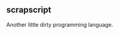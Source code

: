 
## scrapscript

Another little dirty programming language.

<!--

- the os/editor should be made for multiple inputs/outputs

- https://news.ycombinator.com/item?id=21936509

- BSON
  - https://www.google.com/search?q=jsonb&hl=en&ei=l2MnXvapO9X5tAaBk7ygDw&start=10&sa=N&ved=2ahUKEwi20ba7yJXnAhXVPM0KHYEJD_QQ8NMDegQIDBBA&biw=4740&bih=1903
  - https://www.postgresql.org/docs/12/hstore.html
  - https://www.google.com/search?hl=en&q=jsonb%20internal%20represantation
  - https://pgeoghegan.blogspot.com/2014/03/what-i-think-of-jsonb.html
  - https://github.com/prestodb/presto/issues/8167
  - https://www.google.com/search?hl=en&q=bson%20format
  - https://en.wikipedia.org/wiki/BSON
  - https://en.wikipedia.org/wiki/MessagePack
  - https://www.google.com/search?hl=en&q=smile%20encoder%20decoder
  - http://bsonspec.org/

-->

<!--

A single Scrapscript graph DB can implement every social network, FS, tagging system, etc

Scrapbook stores names. Scrapyard stores scraps (slivers). Scrapgraph stores graph edges between hashes. Junkyard can be a simple kv store for storing anything else that needs to be updated more frequently.

All of these can be implemented in the same underlying junkyard kv store.

Wanna add a tag? Add it via scrapgraph. Wanna add a comment? Add it via scrapgraph. Wanna edit that comment? Append the edit via scrapgraph. Add tests? Append via scrapgraph.

Scrapgraph should allow you to see EVERYTHING associated with a particular scrap (videos, images, text, code, whatever). To link to “surprisetalk/foo” rather than the underlying hash, you can hash a type of the variable name as a string.


-->

<!--

“Scrapscript: Sharing is daring”
Most software bugs are human problems, not computer problems. Cosmic waves aren’t common.
The biggest human problem is sharing.
Scrapscript solves during memory with slivers.
Scrapscript solves sharing messages with slivers.
Scrapscript solves sharing names with scrapbooks.
Etc

-->

<!--

domains for joint projects:
- scrap.chat
- scrap.camp : tutorials
- scrap.academy
- scrap.help
- scrap.how
- scrap.info
- scrap.school
- scrap.tips
- scrap.space
- scrap.cash
- scrap.blog
- scrap.cloud
- scrap.domains
- scrap.io
- scrap.site
- scrap.stream
- scrap.news
- scrap.garden
- scrap.city : annual scrapscript conference
- scrap.town : 
- scrap.country
- scrap.world

build your own text editor:
https://news.ycombinator.com/item?id=25712949

nonbacktracking regex:
https://v8.dev/blog/non-backtracking-regexp

A Complete Guide to LLVM for Programming Language Creators
https://mukulrathi.co.uk/create-your-own-programming-language/llvm-ir-cpp-api-tutorial/

json serialization sucks:
https://news.ycombinator.com/item?id=25870793

A Taste of GPU Compute (how functional programming with GPUs works):
https://www.youtube.com/watch?v=eqkAaplKBc4
GLSL/WGSL/SPIR-V works like LLVM-IR for GPUs

-->

<!--

ORC reference counting memory management

https://news.ycombinator.com/item?id=25345770

Perceus reference counting:

https://www.microsoft.com/en-us/research/uploads/prod/2020/11/perceus-tr-v1.pdf

neut:

https://news.ycombinator.com/item?id=23283880

spiral language:

https://news.ycombinator.com/item?id=17519886
https://news.ycombinator.com/item?id=17519138

-->

<!--

Great talk on turning recursive funtions into iterative ones:
https://www.youtube.com/watch?v=vNwukfhsOME

https://www.joachim-breitner.de/blog/778-Don’t_think,_just_defunctionalize
https://youtu.be/xcm_H36v_18
https://www.youtube.com/watch?v=5-P0Jjku3cY&list=PLBqWQH1MiwBSK9wuaATNS701c43VYVTuc&index=9

-->

<!--

Useful WAT/WASM stuff.

https://blog.scottlogic.com/2018/04/26/webassembly-by-hand.html

-->

<!--

LLVM Toy Language

http://llvm.org/docs/tutorial/index.html

"A Complete Guide to LLVM for Programming Language Creators":
https://news.ycombinator.com/item?id=25539797

-->

<!--

https://github.com/Geal/nom
https://github.com/pest-parser/pest
https://github.com/pest-parser/pest/blob/a0264c0633226708a086d298b50e59f9cbf8efef/pest/src/macros.rs
https://github.com/pest-parser/pest/blob/35a5b8892c6869e0ed86ca7b67e666e0fce7a797/meta/src/optimizer/mod.rs
https://github.com/pest-parser/pest/blob/0f72cb032c018bed34369f3ff5f589587edb3b96/bootstrap/src/main.rs
https://pest.rs/book/examples/json.html
https://pest.rs/book/examples/csv.html
https://pest.rs/book/examples/awk.html
https://pest.rs/book/grammars/built-ins.html
https://docs.rs/pest/2.1.2/src/pest/span.rs.html#21
https://docs.rs/pest/2.1.2/pest/iterators/struct.Pair.html
https://doc.rust-lang.org/nightly/core/iter/trait.Iterator.html#method.by_ref
https://doc.rust-lang.org/nightly/core/iter/trait.Iterator.html#method.size_hint
https://docs.rs/pest/2.1.2/pest/error/enum.LineColLocation.html
https://docs.rs/pest/2.1.2/pest/error/enum.InputLocation.html
https://github.com/pest-parser/pest/blob/e6e54d60b0bac702a4759ca1d1d36a26c6d682be/pest/src/error.rs
https://github.com/pest-parser/pest/search?p=2&q=rule&type=&utf8=%E2%9C%93
https://github.com/pest-parser/pest/blob/e6e54d60b0bac702a4759ca1d1d36a26c6d682be/pest/src/span.rs
https://github.com/pest-parser/pest/search?q=mod&unscoped_q=mod
https://doc.rust-lang.org/stable/book/second-edition/
https://www.google.com/search?hl=en&q=rust%20command%20line%20arguments
https://doc.rust-lang.org/book/ch12-01-accepting-command-line-arguments.html
https://doc.rust-lang.org/rust-by-example/std/vec.html
https://doc.rust-lang.org/std/boxed/struct.Box.html
https://www.google.com/search?safe=off&hl=en&sxsrf=ACYBGNTbpd2UZjzwu5cAax3hc_tRCIaIfA%3A1568320723913&ei=06x6XYKsN5KWsQXI4peYDQ&q=rust+cstring&oq=rust+cstring&gs_l=psy-ab.3..0j0i22i30j0i22i10i30j0i22i30l5j0i22i10i30j0i22i30.1921.2080..2283...0.1..0.137.365.0j3......0....1..gws-wiz.......0i71.7HnTUPqOS3g&ved=0ahUKEwjC4ZH9kczkAhUSS6wKHUjxBdMQ4dUDCAs&uact=5
https://doc.rust-lang.org/std/ffi/struct.CString.html
https://doc.rust-lang.org/std/vec/struct.Vec.html#method.iter
https://doc.rust-lang.org/rust-by-example/primitives/array.html
https://www.google.com/search?hl=en&q=rust%20tuple
https://doc.rust-lang.org/rust-by-example/primitives/tuples.html
https://learnxinyminutes.com/docs/rust/
https://www.google.com/search?hl=en&q=rust%20question%20mark
https://m4rw3r.github.io/rust-questionmark-operator
https://doc.rust-lang.org/book/ch04-03-slices.html
https://users.rust-lang.org/t/how-to-get-a-substring-of-a-string/1351
https://www.google.com/search?hl=en&q=rust%20type%20must%20be%20known%20at%20this%20point
https://stackoverflow.com/questions/48653052/type-must-be-known-in-this-context-when-using-iteratorsum
https://users.rust-lang.org/t/why-is-the-type-not-inferred/21786
https://users.rust-lang.org/t/the-ambiguity-of-the-type-of-this-value-must-be-known-in-this-context-error/7912
https://www.google.com/search?hl=en&q=env%20args
https://doc.rust-lang.org/rust-by-example/hello/print/print_debug.html
https://www.google.com/search?hl=en&q=rust%20map
https://hermanradtke.com/2016/09/12/rust-using-and_then-and-map-combinators-on-result-type.html
https://www.reddit.com/r/rust/comments/8gw3b9/how_could_we_combine_a_vector_of_results/
https://play.rust-lang.org/?gist=e82361d8b34dccd20bf6179d3b509f0d&version=stable&mode=debug
https://play.rust-lang.org/?gist=376f01b1cdf2d62bd10d9beb076fd2b2&version=stable&mode=debug
http://xion.io/post/code/rust-iter-patterns.html
https://doc.rust-lang.org/std/primitive.slice.html#method.chunks
https://doc.rust-lang.org/book/ch13-02-iterators.html
https://stackoverflow.com/questions/26757355/how-do-i-collect-into-an-array
https://danielkeep.github.io/itercheat_baked.html
https://doc.rust-lang.org/std/result/enum.Result.html#method.and
https://doc.rust-lang.org/std/primitive.char.html
https://www.reddit.com/r/rust/comments/30c6yb/why_is_accessing_a_char_from_a_str_so_annoying/
https://doc.rust-lang.org/rust-by-example/error/option_unwrap.html
https://doc.rust-lang.org/std/ffi/struct.CString.html
about:blank
https://hermanradtke.com/2015/05/03/string-vs-str-in-rust-functions.html
https://stackoverflow.com/questions/36380094/mismatched-types-expected-str-found-string-when-assigning-string
https://docs.rs/either/1.5.3/either/enum.Either.html
https://internals.rust-lang.org/t/lib-can-we-add-an-enum-either-in-std/4969/6
https://github.com/bluss/either
https://docs.rs/byte_string/1.0.0/byte_string/
https://docs.rs/byte_string/1.0.0/i686-pc-windows-msvc/byte_string/struct.ByteString.html
https://internals.rust-lang.org/t/byte-string-formatting/1148
https://doc.rust-lang.org/book/ch03-02-data-types.html
https://www.cs.brandeis.edu/~cs146a/rust/doc-02-21-2015/book/arrays-vectors-and-slices.html
https://stackoverflow.com/questions/52379284/can-i-get-a-rust-arrays-length-with-only-a-type-not-a-concrete-variable
https://www.google.com/search?hl=en&q=rust%20hex%20string
https://docs.rs/hex-string/0.1.0/hex_string/
https://docs.rs/crate/hex/0.3.2/source/src/lib.rs
https://docs.rs/hex/0.3.1/hex/fn.encode.html
https://www.google.com/search?safe=off&hl=en&sxsrf=ACYBGNTCz21KC8oXfZAzaNNpYpa7W-AwfQ%3A1568480440544&ei=uBx9XbbTIISd-gTUo6HQBw&q=rust+binary+decode+package+101001&oq=rust+binary+decode+package+101001&gs_l=psy-ab.3..0i71l7.31822325.31823095..31823425...0.1..0.0.0.......1....1..gws-wiz.dAD2qS6OrFM&ved=0ahUKEwi2j_v75NDkAhWEjp4KHdRRCHoQ4dUDCAo&uact=5
https://docs.rs/rspirv/0.5.4/rspirv/binary/struct.Decoder.html
https://stackoverflow.com/questions/27606616/is-there-anything-in-rust-to-convert-a-binary-string-to-an-integer
https://codereview.stackexchange.com/questions/210967/decimal-to-binary-in-rust
https://www.reddit.com/r/rust/comments/36ixl0/converting_a_vector_of_bits_to_an_integer/
https://docs.rs/fixed/0.4.5/fixed/
https://www.leonrische.me/blog/2017/09/06/lisp-parsing-2/
https://www.google.com/search?hl=en&q=rust%20boolean
https://www.google.com/search?hl=en&q=rust%20date
https://rust-lang-nursery.github.io/rust-cookbook/datetime.html
https://rust-lang-nursery.github.io/rust-cookbook/datetime/duration.html#convert-a-local-time-to-another-timezone
https://rust-lang-nursery.github.io/rust-cookbook/datetime/parse.html#examine-the-date-and-time
https://rust-lang-nursery.github.io/rust-cookbook/datetime/parse.html#convert-date-to-unix-timestamp-and-vice-versa
https://rust-lang-nursery.github.io/rust-cookbook/datetime/parse.html#display-formatted-date-and-time
https://rust-lang-nursery.github.io/rust-cookbook/datetime/parse.html#parse-string-into-datetime-struct
https://doc.rust-lang.org/std/fmt/trait.Debug.html
https://stackoverflow.com/questions/22243527/how-to-implement-a-custom-fmtdebug-trait
https://www.google.com/search?hl=en&q=rust%20infinity
https://doc.rust-lang.org/rust-by-example/custom_types/enum.html
https://docs.rs/num-rational/0.2.2/src/num_rational/lib.rs.html#1081-1083
https://pzol.github.io/getting_rusty/posts/20140417_destructuring_in_rust/
https://www.reddit.com/r/rust/comments/2a6omz/question_about_string_splitting/
https://pzol.github.io/getting_rusty/posts/20140417_destructuring_in_rust/
https://www.google.com/search?safe=off&hl=en&sxsrf=ACYBGNTJu7J9DuYqaYs_BdDxjPHO9B7ERA%3A1568594639260&ei=z9p-XaiuD7T09AOczqrYBw&q=rust+sha&oq=rust+sha&gs_l=psy-ab.3..0i20i263j0i67j0i20i263j0l7.4406.5705..5858...0.3..0.96.688.8....2..0....1..gws-wiz.......0i71j35i39.0PLRgeGxLCc&ved=0ahUKEwjo0ZOyjtTkAhU0On0KHRynCnsQ4dUDCAo&uact=5
https://abunchofutils.com/u/computing/sha512-hash-calculator/
https://stackoverflow.com/questions/26836488/how-to-sort-a-vector-in-rust
https://medium.com/@marcinbaraniecki/on-integer-types-in-rust-b3dc1b0a23d3
http://huonw.github.io/blog/2016/04/myths-and-legends-about-integer-overflow-in-rust/
https://github.com/rust-lang/rust/issues/47739
https://stackoverflow.com/questions/52646755/checking-for-integer-overflow-in-rust
https://doc.rust-lang.org/std/primitive.u32.html
https://doc.rust-lang.org/stable/rust-by-example/mod/split.html
https://www.google.com/search?hl=en&q=print%20and%20return%20rust
https://stackoverflow.com/questions/33485203/what-does-missing-lifetime-specifier-mean-when-storing-a-str-in-a-structure
https://www.google.com/search?hl=en&q=rust%20testing
https://doc.rust-lang.org/rust-by-example/testing/unit_testing.html
https://doc.rust-lang.org/book/ch11-01-writing-tests.html
https://en.wikipedia.org/wiki/9,223,372,036,854,775,807
https://medium.com/@jreem/advanced-rust-using-traits-for-argument-overloading-c6a6c8ba2e17
https://www.google.com/search?hl=en&q=rust%20cannot%20return%20value%20referencing%20temporary%20value%20(
https://users.rust-lang.org/t/cannot-return-value-referencing-temporary-value/29009/5
https://doc.rust-lang.org/std/clone/index.html
https://www.google.com/search?hl=en&q=rust%20lambda%20argument
https://doc.rust-lang.org/rust-by-example/fn/closures/input_parameters.html
https://doc.rust-lang.org/1.1.0/book/closures.html
https://stackoverflow.com/questions/36390665/in-rust-how-do-you-pass-a-function-as-a-parameter
https://stevedonovan.github.io/rustifications/2018/08/18/rust-closures-are-hard.html
https://www.reddit.com/r/rust/comments/46w4g4/what_is_rusts_lambda_syntax_and_design_rationale/
https://www.google.com/search?hl=en&q=rust%20impl
https://doc.rust-lang.org/1.8.0/book/traits.html
https://users.rust-lang.org/t/confusion-struct-impl-self-trait/3941/5
https://doc.rust-lang.org/std/boxed/struct.Box.html
https://doc.rust-lang.org/1.20.0/book/first-edition/type-aliases.html
https://doc.rust-lang.org/std/vec/struct.Vec.html#method.chunks
https://stackoverflow.com/questions/42264041/how-do-i-get-an-owned-value-out-of-a-box
https://www.google.com/search?hl=en&q=rust%20collect%20references
https://doc.rust-lang.org/std/slice/struct.Windows.html
https://stackoverflow.com/questions/40613725/iterating-over-a-slices-values-instead-of-references-in-rust/40613870
https://medium.com/@jordan_98525/reference-iterators-in-rust-5603a51b5192
https://docs.rs/itertools/0.7.6/itertools/trait.Itertools.html#method.tuples
https://docs.rs/itertools/0.8.0/itertools/structs/struct.Tuples.html#method.into_buffer
https://doc.rust-lang.org/std/iter/trait.Iterator.html#method.unzip
https://doc.rust-lang.org/rust-by-example/trait/clone.html
https://users.rust-lang.org/t/whats-the-difference-between-trait-copy-and-clone/2609/2
https://doc.rust-lang.org/std/vec/struct.Vec.html#method.push
https://doc.rust-lang.org/rust-by-example/generics/where.html
https://www.google.com/search?hl=en&q=no%20method%20map%20found%20rust
https://www.google.com/search?hl=en&q=items%20from%20traits%20can%20only%20be%20used%20if%20the%20trait%20is%20implemented%20and%20in%20scope%20iterator%20%26mut
https://stackoverflow.com/questions/52515361/why-does-the-usage-of-by-ref-take-differ-between-the-iterator-and-read-trait
https://users.rust-lang.org/t/rustc-whining-about-trait-scope-when-its-in-scope/12249
https://users.rust-lang.org/t/the-iterator-trait-isnt-getting-implemented/30521
https://doc.rust-lang.org/rust-by-example/fn/methods.html
https://users.rust-lang.org/t/value-borrowed-after-partial-move/30198/4
https://doc.rust-lang.org/beta/rust-by-example/scope/move.html
https://users.rust-lang.org/t/rust-mutability-moving-and-borrowing-the-straight-dope/22166
https://rufflewind.com/2017-02-15/rust-move-copy-borrow
https://www.reddit.com/r/rust/comments/46rii1/when_to_borrow_move_or_copy/
https://www.google.com/search?hl=en&q=rust%20chunks
https://stackoverflow.com/questions/42134874/are-there-equivalents-to-slicechunks-windows-for-iterators-to-loop-over-pairs
https://doc.rust-lang.org/std/collections/struct.HashMap.html#method.new
https://www.google.com/search?hl=en&q=rust%20hashmap
https://doc.rust-lang.org/std/collections/struct.HashMap.html
https://doc.rust-lang.org/std/option/enum.Option.html#method.map_or
https://stackoverflow.com/questions/27244465/merge-two-hashmaps-in-rust
https://stackoverflow.com/questions/48241809/how-can-i-create-a-hashmap-of-different-types-and-test-them-for-equality
https://stackoverflow.com/questions/34555837/sort-hashmap-data-by-value
https://twitter.com/ag_dubs/status/731960372157124609?lang=en
https://www.reddit.com/r/rust/comments/453bzk/how_to_implement_fromiterator/
https://doc.rust-lang.org/std/collections/struct.HashSet.html
https://pzol.github.io/getting_rusty/posts/20140417_destructuring_in_rust/
https://docs.rs/rust-crypto/0.2.36/crypto/sha3/struct.Sha3.html
https://www.reddit.com/r/rust/comments/6f0v8r/how_to_calculate_sha512digest_in_rust/
https://doc.rust-lang.org/std/hash/trait.Hash.html
https://doc.rust-lang.org/rust-by-example/fn/methods.html
https://doc.rust-lang.org/edition-guide/rust-2018/module-system/path-clarity.html
https://doc.rust-lang.org/cargo/guide/dependencies.html#adding-a-dependency
https://doc.rust-lang.org/1.1.0/book/crates-and-modules.html
https://www.google.com/search?hl=en&q=rust%20hash
https://users.rust-lang.org/t/what-is-right-ways-to-concat-strings/3780/5
https://doc.rust-lang.org/std/fmt/trait.Display.html
https://doc.rust-lang.org/std/primitive.f64.html#method.is_infinite
https://docs.rs/num-rational/0.2.2/num_rational/struct.Ratio.html
https://internals.rust-lang.org/t/iterating-over-range-char/8965
https://stackoverflow.com/questions/16267578/how-to-convert-char-to-string
https://doc.rust-lang.org/rust-by-example/trait.html
https://doc.rust-lang.org/edition-guide/rust-2018/error-handling-and-panics/the-question-mark-operator-for-easier-error-handling.html
https://doc.rust-lang.org/std/collections/struct.HashMap.html
https://doc.rust-lang.org/std/vec/struct.Vec.html#method.new
https://users.rust-lang.org/t/suppress-warnings-from-the-cargo-command/10536
https://doc.rust-lang.org/reference/items/static-items.html
https://doc.rust-lang.org/1.26.1/reference/items/constant-items.html

https://docs.rs/rust-crypto/0.2.36/crypto/sha3/struct.Sha3.html#method.sha3_512
https://docs.rs/digest/0.8.0/digest/trait.DynDigest.html#tymethod.input
https://github.com/RustCrypto/hashes
https://docs.rs/digest/0.8.1/digest/
https://www.google.com/search?safe=off&hl=en&sxsrf=ACYBGNSu22whsRkC3GnSf68P9eobg4NsQg%3A1569793992364&ei=yCeRXcviFcTY-gTh8bnIDA&q=rust+hex+literal&oq=rust+hex+literal&gs_l=psy-ab.3..0.2999.5149..5322...0.1..0.209.904.7j1j1......0....1..gws-wiz.......0i71j35i39j0i67j0i20i263j0i22i30.ygMicLR-fxk&ved=0ahUKEwjL5qOqgvfkAhVErJ4KHeF4DskQ4dUDCAo&uact=5
https://docs.rs/hex-literal/0.2.1/hex_literal/
https://www.maketecheasier.com/verify-md5-sha-1-sha-256-checksum-windows10/
https://www.google.com/search?hl=en&q=rust%20macros
https://doc.rust-lang.org/1.7.0/book/macros.html
https://doc.rust-lang.org/beta/book/first-edition/macros.html
https://www.google.com/search?hl=en&q=rust%20tests
https://doc.rust-lang.org/rust-by-example/testing/unit_testing.html
https://doc.rust-lang.org/book/ch11-01-writing-tests.html
https://doc.rust-lang.org/book/second-edition/ch11-03-test-organization.html
https://ricardomartins.cc/2016/06/08/interior-mutability
https://github.com/rust-lang-nursery/api-guidelines/issues/6
https://doc.rust-lang.org/1.30.0/book/first-edition/closures.html
https://www.reddit.com/r/rust/comments/63lvkt/best_way_to_store_closures_or_function_pointers/
https://learning-rust.github.io/docs/e4.unwrap_and_expect.html
https://github.com/pest-parser/pest/blob/11940ab9f1a691a5e49d7eb2d822a3f478cf13c3/pest/src/span.rs
https://github.com/rust-lang/rfcs/blob/master/text/0001-private-fields.md
https://doc.rust-lang.org/1.4.0/std/macro.panic!.html
https://doc.rust-lang.org/beta/std/iter/trait.Iterator.html#method.nth
https://www.google.com/search?hl=en&q=rust%20iterate%20extra%20item
https://doc.rust-lang.org/nightly/rust-by-example/traits/supertraits.html
https://doc.rust-lang.org/1.9.0/book/lifetimes.html
https://github.com/Geal/nom
https://github.com/tagua-vm/parser
https://github.com/xshade-lang/xshade/blob/master/src/parser.rs
https://github.com/xshade-lang/xshade/blob/master/src/ast.rs
https://github.com/fflorent/nom_locate
https://docs.rs/nom_locate/1.0.0/nom_locate/
https://docs.rs/nom_locate/1.0.0/src/nom_locate/lib.rs.html#121
https://github.com/fflorent/nom_locate/blob/master/FAQ.md
https://docs.rs/nom_locate/1.0.0/nom_locate/struct.LocatedSpanEx.html
https://en.wikipedia.org/wiki/Tagged_union
https://doc.rust-lang.org/rust-by-example/std_misc/channels.html
https://www.google.com/search?safe=off&hl=en&sxsrf=ACYBGNRk5LQQbKIvxKqx5cDV2hvJEtv9GQ%3A1570077949156&ei=_XyVXcKTCZHa-gTH3L6wDw&q=supertraits+rust&oq=supertraits+rust&gs_l=psy-ab.3..0i22i30l2.3865.4213..4476...0.2..0.128.502.3j2......0....1..gws-wiz.......0i71j0j0i30.lWIcEqzO1Iw&ved=0ahUKEwiChreTpP_kAhURrZ4KHUeuD_YQ4dUDCAo&uact=5
https://users.rust-lang.org/t/supertraits-vs-generic-implementations/21266
https://doc.rust-lang.org/reference/items/traits.html
https://doc.rust-lang.org/book/second-edition/ch19-03-advanced-traits.html
https://docs.rs/sha2/0.5.3/src/sha2/sha512.rs.html#78-80
https://stackoverflow.com/questions/30218886/how-to-implement-iterator-and-intoiterator-for-a-simple-struct
https://doc.rust-lang.org/stable/std/iter/
https://medium.com/@bugaevc/understanding-rust-ownership-borrowing-lifetimes-ff9ee9f79a9c
https://dev.to/saiumesh/rust-ownership-and-borrowing-3o5d
https://doc.rust-lang.org/book/second-edition/ch04-00-understanding-ownership.html
https://doc.rust-lang.org/1.8.0/book/references-and-borrowing.html
https://riptutorial.com/rust/example/15353/ownership-and-borrowing
http://squidarth.com/rc/rust/2018/05/31/rust-borrowing-and-ownership.html
https://rufflewind.com/2017-02-15/rust-move-copy-borrow
https://news.ycombinator.com/item?id=11093389
https://www.reddit.com/r/rust/comments/5u6e6f/graphical_depiction_of_ownership_and_borrowing_in/
https://stackoverflow.com/questions/14154753/how-do-i-make-an-http-request-from-rust/14189088#14189088
https://rust-lang-nursery.github.io/api-guidelines/naming.html
https://doc.rust-lang.org/rust-by-example/conversion/from_into.html
https://www.thesaurus.com/browse/morsel?s=t
https://www.google.com/search?safe=off&hl=en&sxsrf=ACYBGNSX8BGLAHbS2RLgH17nSqNwAxLfZw%3A1570301318911&ei=huWYXcidN8jY-gTmm4g4&q=rust+mut+borrow&oq=rust+mut+borrow&gs_l=psy-ab.3..0i22i30l10.6062.8232..8446...2.6..0.140.955.0j8......0....1..gws-wiz.......0i71j33i160.4d0bR6Oi_YY&ved=0ahUKEwjI-Lai5IXlAhVIrJ4KHeYNAgcQ4dUDCAo&uact=5
https://doc.rust-lang.org/1.8.0/book/mutability.html
https://doc.rust-lang.org/rust-by-example/scope/borrow/mut.html
https://doc.rust-lang.org/stable/rust-by-example/std_misc/channels.html
https://doc.rust-lang.org/std/result/enum.Result.html
https://stackoverflow.com/questions/29530011/creating-a-vector-of-zeros-for-a-specific-size
https://docs.rs/hex/0.3.1/hex/trait.FromHex.html
https://www.google.com/search?hl=en&q=rust%20cli
https://docs.rs/failure/0.1.6/failure/
https://boats.gitlab.io/failure/guidance.html
https://docs.rs/failure/0.1.6/failure/index.html
https://docs.rs/failure/0.1.6/failure/trait.Fail.html
https://github.com/clap-rs/clap/blob/master/examples/01a_quick_example.rs
https://docs.rs/clap/2.33.0/clap/index.html
https://doc.rust-lang.org/rust-by-example/error/multiple_error_types.html
https://deterministic.space/hook-into-rustc-errors.html
https://kbknapp.github.io/clap-rs/clap/struct.App.html
https://doc.rust-lang.org/beta/std/env/index.html
https://doc.rust-lang.org/book/ch12-05-working-with-environment-variables.html
https://www.google.com/search?hl=en&q=rust%20use%20bin
https://www.google.com/search?hl=en&q=rust%20nice%20error%20messages
https://learning-rust.github.io/docs/e7.custom_error_types.html
https://docs.rs/url/2.1.0/url/
https://doc.rust-lang.org/std/convert/trait.Into.html
https://doc.rust-lang.org/std/convert/trait.TryInto.html#associatedtype.Error
https://ricardomartins.cc/2016/08/03/convenient_and_idiomatic_conversions_in_rust
https://doc.rust-lang.org/std/iter/trait.Iterator.html#method.try_fold
https://www.reddit.com/r/rust/comments/87ivxq/tryfromtryinto_traits_have_been_stabilized/
https://doc.rust-lang.org/std/convert/trait.TryFrom.html#associatedtype.Error
https://doc.rust-lang.org/std/option/enum.Option.html
https://stackoverflow.com/questions/40516692/why-dont-we-implement-all-the-functions-from-iterator-to-implement-an-iterator
https://www.google.com/search?hl=en&q=rust%20parse%20trait
https://doc.rust-lang.org/std/str/trait.FromStr.html
https://doc.rust-lang.org/1.2.0/book/macros.html
https://doc.rust-lang.org/beta/book/first-edition/macros.html
https://medium.com/@phoomparin/a-beginners-guide-to-rust-macros-5c75594498f1
https://danielkeep.github.io/quick-intro-to-macros.html
https://danielkeep.github.io/tlborm/book/index.html
https://github.com/rust-lang/blog.rust-lang.org/issues/285    

https://www.google.com/search?hl=en&q=rust%20proc%20macro%202
https://blog.rust-lang.org/2018/12/21/Procedural-Macros-in-Rust-2018.html
https://github.com/alexcrichton/proc-macro2
https://github.com/Geal/nom
https://github.com/cout970/Elm-interpreter/tree/master/src/parsers
https://github.com/cout970/Elm-interpreter/blob/master/src/parsers/statement.rs
https://www.google.com/search?hl=en&q=rust%20anonymous%20struct
https://internals.rust-lang.org/t/pre-rfc-unnamed-struct-types/3872/34
https://doc.rust-lang.org/rust-by-example/custom_types/structs.html
https://stackoverflow.com/questions/39008880/is-it-possible-to-declare-local-anonymous-structs-in-rust
https://stackoverflow.com/questions/27582739/how-do-i-create-a-hashmap-literal
https://doc.rust-lang.org/std/collections/struct.HashMap.html
https://www.google.com/search?hl=en&q=rust%20reference%20to%20function
https://smallcultfollowing.com/babysteps/blog/2013/04/30/the-case-of-the-recurring-closure/
https://stevedonovan.github.io/rust-gentle-intro/nom-intro.html
https://stackoverflow.com/questions/51257031/parsing-an-integer-with-nom-always-results-in-incomplete
https://www.leonrische.me/blog/2017/09/06/lisp-parsing-2/
https://docs.rs/crate/nom/4.2.3
https://github.com/Geal/nom/blob/master/examples/json.rs
https://github.com/Geal/nom/blob/master/doc/choosing_a_combinator.md
https://github.com/Geal/nom/search?q=multispace&unscoped_q=multispace
https://github.com/dtolnay/quote
https://www.google.com/search?hl=en&q=rust%20static%20vectory
https://stackoverflow.com/questions/42764016/creating-a-static-const-vecstring
https://www.reddit.com/r/rust/comments/5rxbjk/initializing_static_vec_at_runtime/
https://crates.io/crates/lazy_static
https://stackoverflow.com/questions/55009665/how-do-i-make-a-nom-whitespace-parser-that-also-skips-line-oriented-comments
https://www.google.com/search?hl=en&q=nom%20int%20float
https://github.com/Geal/nom/blob/master/doc/choosing_a_combinator.md
https://docs.rs/num-rational/0.2.2/num_rational/struct.Ratio.html
https://www.google.com/search?safe=off&hl=en&sxsrf=ACYBGNQJZMGqQQaoJ434QQeLhwJ_vd_7lQ%3A1571713353547&ei=SXGuXdCGIdi4-gTGw6KoDw&q=republish+rust&oq=republish+rust&gs_l=psy-ab.3..0i13i30j0i13i5i30j0i8i13i30l3j0i8i13i10i30j0i8i13i30.7886.9624..9870...0.2..0.115.1228.13j1....2..0....1..gws-wiz.......0i71j35i39j0i67j0j0i10j0i22i30j0i22i10i30j0i13j33i299j33i160.pPPBS_zHqF4&ved=0ahUKEwiQz4HB8K7lAhVYnJ4KHcahCPUQ4dUDCAo&uact=5
https://stackoverflow.com/questions/55009665/how-do-i-make-a-nom-whitespace-parser-that-also-skips-line-oriented-comments
https://stackoverflow.com/questions/27582739/how-do-i-create-a-hashmap-literal
https://github.com/dtolnay/quote
https://doc.rust-lang.org/std/iter/trait.Iterator.html#method.unzip
https://docs.serde.rs/syn/struct.Ident.html
https://docs.rs/syn/0.12.15/syn/struct.Ident.html
https://doc.rust-lang.org/beta/proc_macro/struct.Ident.html
https://www.reddit.com/r/rust/comments/2ghy90/for_loops_any_nice_way_to_get_number_of_iterations/
https://doc.rust-lang.org/std/iter/trait.Iterator.html
https://tinkering.xyz/introduction-to-proc-macros/
https://doc.rust-lang.org/1.7.0/reference.html#byte-and-byte-string-literals
https://doc.rust-lang.org/rust-by-example/primitives/array.html
https://doc.rust-lang.org/std/iter/trait.Iterator.html#method.partition
https://cbreeden.github.io/Macros11/
https://doc.rust-lang.org/std/collections/struct.HashSet.html
https://doc.rust-lang.org/book/ch11-01-writing-tests.html
https://github.com/rust-lang/rust/blob/master/src/libcore/ops/range.rs
https://doc.rust-lang.org/std/collections/struct.HashSet.html#method.union
https://doc.rust-lang.org/rust-by-example/std/hash/hashset.html
https://doc.rust-lang.org/reference/types/function-pointer.html
https://doc.rust-lang.org/std/collections/struct.HashMap.html#method.values_mut
https://github.com/rtfeldman/roc/tree/master/builtins
https://doc.rust-lang.org/std/collections/index.html
https://doc.rust-lang.org/std/vec/struct.Vec.html#method.last
https://doc.rust-lang.org/std/collections/struct.VecDeque.html
https://www.google.com/search?hl=en&q=write%20language%20stack
https://www.google.com/search?hl=en&q=calculator%20stack
https://www.google.com/search?hl=en&q=call%20stack
https://en.wikipedia.org/wiki/Forth_(programming_language)
https://www.google.com/search?hl=en&q=rust%20hashmap%20map%20values
https://doc.rust-lang.org/rust-by-example/fn/closures/input_functions.html
https://doc.rust-lang.org/rust-by-example/flow_control/match/destructuring/destructure_pointers.html
https://kevinlynagh.com/notes/match-vs-lookup/
https://doc.rust-lang.org/rust-by-example/flow_control/while_let.html
https://play.rust-lang.org/?gist=b851f7f6039984989dcf53ddbcf54364&version=nightly&mode=debug&edition=2018
https://stackoverflow.com/questions/27597854/type-aliases-for-closures
https://doc.rust-lang.org/std/collections/struct.HashSet.html#method.difference
https://doc.rust-lang.org/std/vec/struct.Vec.html#method.split_off
https://github.com/Geal/nom/issues/682
https://github.com/Geal/nom/tree/4.2.3
https://github.com/balajisivaraman/basic_calculator_rs/blob/master/src/parser.rs
https://github.com/rozbb/nom-lua53/blob/master/src/num.rs
https://github.com/ms705/nom-sql/blob/405d1c032ab56a8a46431311f715d28a0499ab25/src/parser.rs
https://github.com/cout970/Elm-interpreter/blob/dd916664e2f11d6ad87541fb3cd54f155f53303d/elm.ebnf
https://github.com/sozu-proxy/sozu/blob/master/lib/src/protocol/http/parser.rs
https://github.com/xshade-lang/xshade/blob/master/src/parser.rs
https://github.com/Geal/nom/blob/master/doc/choosing_a_combinator.md
https://github.com/Geal/nom/blob/master/doc/choosing_a_combinator.md
https://www.reddit.com/r/rust/comments/8vhojh/hey_rustaceans_got_an_easy_question_ask_here/e1sejia/
https://doc.rust-lang.org/rust-by-example/testing/unit_testing.html
https://www.reddit.com/r/rust/comments/8rpzjd/parsing_string_literals_in_nom/
https://github.com/Geal/nom/issues/787
https://docs.rs/nom/3.2.0/nom/macro.escaped.html
https://github.com/Geal/nom/issues/395
https://stackoverflow.com/questions/30933567/create-a-vector-from-iterating-hashmap
https://www.google.com/search?hl=en&q=nom%20hex%20slice
https://en.wikipedia.org/wiki/Hexadecimal
https://en.wikipedia.org/wiki/SHA-2
https://github.com/Geal/nom/issues/795
https://docs.rs/nom/4.0.0-beta2/nom/types/struct.CompleteStr.html
https://doc.rust-lang.org/beta/std/primitive.u64.html
https://stackoverflow.com/questions/29445026/converting-number-primitives-i32-f64-etc-to-byte-representations
https://en.wikipedia.org/wiki/SHA-2
https://stackoverflow.com/questions/23430735/how-to-convert-vecchar-to-a-string
https://stackoverflow.com/questions/46290655/get-the-string-length-in-characters-in-rust

https://www.google.com/search?hl=en&q=ml%20type%20system
https://en.wikipedia.org/wiki/ML_(programming_language)
https://en.wikipedia.org/wiki/Standard_ML
http://gallium.inria.fr/~fpottier/publis/emlti-final.pdf
https://www.cs.cmu.edu/~fp/papers/pldi91.pdf
https://cseweb.ucsd.edu/~dstefan/cse130-winter17/book/ch06.pdf

https://www.google.com/search?hl=en&q=make%20a%20type%20checker
https://www.google.com/search?hl=en&q=make%20a%20type%20system
https://en.wikipedia.org/wiki/Type_system
https://thosakwe.com/compiler-writing-a-basic-static-type-system/
https://blog.mgechev.com/2017/08/05/typed-lambda-calculus-create-type-checker-transpiler-compiler-javascript/
https://www.google.com/search?hl=en&q=hindley%20milner
https://en.wikipedia.org/wiki/Hindley%E2%80%93Milner_type_system
https://stackoverflow.com/questions/399312/what-is-hindley-milner
https://bitbucket.org/puffnfresh/js-type-inference/src/default/types.js
https://bitbucket.org/puffnfresh/js-type-inference/src/default/typeinference.js
https://en.wikipedia.org/wiki/System_F
http://dev.stephendiehl.com/fun/006_hindley_milner.html
https://legacy-blog.akgupta.ca/blog/2013/06/07/so-you-still-dont-understand-hindley-milner-part-3/
https://www.lesswrong.com/posts/vTS8K4NBSi9iyCrPo/a-reckless-introduction-to-hindley-milner-type-inference
https://boxbase.org/entries/2018/mar/5/hindley-milner/
https://en.wikipedia.org/wiki/Strongly_connected_component
https://news.ycombinator.com/item?id=15054752
https://news.ycombinator.com/item?id=5606039

https://github.com/pest-parser/pest
https://github.com/pest-parser/pest/blob/master/derive/src/lib.rs
https://github.com/pest-parser/pest/blob/6e6a099d5db465b128cda68fc3d748b562a007b8/generator/src/macros.rs
https://github.com/pest-parser/pest/blob/6e6a099d5db465b128cda68fc3d748b562a007b8/generator/src/lib.rs
https://github.com/pest-parser/pest/search?q=grammar&unscoped_q=grammar
https://github.com/pest-parser/pest/blob/f781c62e1aa15784c2c25a7a33dae44d7caf0f6b/derive/src/lib.rs
https://doc.rust-lang.org/reference/procedural-macros.html
https://danielkeep.github.io/quick-intro-to-macros.html
https://dev.to/jeikabu/rust-derive-macros-o38
https://docs.rs/syn/1.0.5/syn/
https://github.com/dtolnay/syn/blob/master/examples/lazy-static/lazy-static/src/lib.rs
https://github.com/dtolnay/syn/blob/master/examples/heapsize/heapsize/src/lib.rs
https://crates.io/crates/quote
https://docs.rs/nom/5.0.1/nom/
https://github.com/Geal/nom/blob/master/doc/choosing_a_combinator.md
https://github.com/Geal/nom/tree/master/doc
https://github.com/Geal/nom/search?q=named_args&unscoped_q=named_args
https://github.com/Geal/nom/blob/master/doc/making_a_new_parser_from_scratch.md
https://github.com/Geal/nom/blob/master/doc/error_management.md
https://github.com/dtolnay/syn
https://www.google.com/search?hl=en&q=tokenstream%20rust
https://crates.io/crates/quote
https://docs.rs/quote/1.0.2/quote/trait.ToTokens.html

https://package.elm-lang.org/packages/elm/core/latest/Task
https://package.elm-lang.org/packages/elm/parser/1.1.0/Parser#sequence
https://github.com/elm/parser/blob/1.1.0/src/Parser/Advanced.elm
https://github.com/elm/parser/blob/master/semantics.md
https://github.com/elm/parser/blob/master/examples/Math.elm
https://github.com/elm/parser/blob/master/examples/DoubleQuoteString.elm
https://package.elm-lang.org/packages/elm/parser/latest/Parser-Advanced
https://github.com/elm/parser/blob/master/src/Parser.elm
https://github.com/elm/parser/blob/master/src/Parser/Advanced.elm
https://github.com/elm/parser/blob/master/src/Elm/Kernel/Parser.js
https://package.elm-lang.org/packages/elm/core/latest/List

https://github.com/quietboil/include-sql/blob/master/proc-macro/src/lib.rs
https://github.com/quietboil/include-sql/blob/master/proc-macro/src/sql.rs
https://github.com/dtolnay/syn/blob/master/examples/lazy-static/lazy-static/src/lib.rs
https://doc.rust-lang.org/1.30.0/book/first-edition/const-and-static.html
https://github.com/Geal/nom/blob/master/doc/choosing_a_combinator.md
https://github.com/Geal/nom
https://github.com/tagua-vm/parser/search?q=nom&unscoped_q=nom
https://github.com/xshade-lang/xshade/blob/master/src/parser.rs
https://docs.rs/nom/5.0.1/nom/
https://github.com/Geal/nom/blob/master/doc/making_a_new_parser_from_scratch.md
https://docs.rs/nom/5.0.1/nom/number/complete/index.html
https://docs.rs/nom/5.0.1/nom/character/index.html
https://github.com/Geal/nom/blob/master/doc/choosing_a_combinator.md
https://stevedonovan.github.io/rust-gentle-intro/nom-intro.html
https://github.com/dtolnay/quote
https://docs.rs/quote/1.0.2/quote/macro.quote.html

https://github.com/folkertdev/elm-sha2/blob/1.0.0/src/SHA512.elm

-->

<!--

https://github.com/pest-parser/pest
https://pest.rs/
https://pest.rs/book/intro.html
https://docs.rs/pest/2.1.3/pest/?search=assoc
https://www.google.com/search?hl=en&q=rust%20as_slice
https://doc.rust-lang.org/std/vec/struct.Vec.html
https://doc.rust-lang.org/std/iter/trait.Iterator.html#method.fuse
https://doc.rust-lang.org/std/primitive.slice.html#method.chunks_exact
https://doc.rust-lang.org/std/collections/struct.HashMap.html
https://docs.rs/itertools/0.9.0/itertools/trait.Itertools.html#method.chunks
https://www.reddit.com/r/rust/comments/8fpubp/how_to_remove_the_1st_character_from_str/
https://www.google.com/search?safe=off&hl=en&sxsrf=ALeKk00GN9BCdk4MuOTvZw_hS5mPGli8ng%3A1585201186539&ei=IkB8XvPHIMLi-gSc2Y94&q=rust+enum+compare&oq=rust+enum+compare&gs_l=psy-ab.3..35i39j0j0i22i30l6.4167.4241..4704...0.3..0.210.338.0j1j1......0....1..gws-wiz.......0i71.0LUIF6OVxJU&ved=0ahUKEwjz4PvMtrfoAhVCsZ4KHZzsAw8Q4dUDCAo&uact=5
https://en.wikipedia.org/wiki/Shunting-yard_algorithm
https://en.wikipedia.org/wiki/Operator-precedence_parser
https://effbot.org/zone/simple-top-down-parsing.htm
https://en.wikipedia.org/wiki/Operator-precedence_parser#Example_execution_of_the_algorithm
https://www.google.com/search?hl=en&q=rust%20chop%20off%20first%20character%20string
https://www.reddit.com/r/rust/comments/8fpubp/how_to_remove_the_1st_character_from_str/
https://stackoverflow.com/questions/38447780/how-to-crop-characters-off-the-beginning-of-a-string-in-rust
https://www.google.com/search?hl=en&q=rust%20hashmap%20union
https://stackoverflow.com/questions/27244465/merge-two-hashmaps-in-rust
https://hub.packtpub.com/introducing-llvm-intermediate-representation/
https://github.com/Geal/nom
https://docs.rs/nom/5.1.1/nom/macro.alt.html
https://stevedonovan.github.io/rust-gentle-intro/nom-intro.html

https://medium.com/@ericdreichert/how-to-print-during-rust-tests-619bdc7ccebc
https://doc.rust-lang.org/book/ch11-02-running-tests.html
https://doc.rust-lang.org/book/ch11-03-test-organization.html
https://doc.rust-lang.org/cargo/guide/tests.html
https://www.google.com/search?safe=off&hl=en&sxsrf=ACYBGNRj5AlghFWqB5JmBk-FevdHrhbOEQ%3A1573787493246&ei=ZRfOXfrSDqDC0PEPqciDuAY&q=rust+iter+tap&oq=rust+iter+tap&gs_l=psy-ab.3..33i160.5201.6463..6631...0.1..0.201.1277.10j2j1....2..0....1..gws-wiz.......0i71j35i39j0i67j0j0i20i263j0i273j0i10j0i22i30.X1IKZrtD2UI&ved=0ahUKEwi6mfKjn-vlAhUgITQIHSnkAGcQ4dUDCAo&uact=5
https://doc.rust-lang.org/beta/std/iter/trait.Iterator.html
https://docs.rs/tap/0.2.0/tap/
https://docs.rs/tap/0.4.0/tap/
https://stackoverflow.com/questions/36941851/whats-an-idiomatic-way-to-print-an-iterator-separated-by-spaces-in-rust
https://doc.rust-lang.org/std/primitive.slice.html#method.sort
https://doc.rust-lang.org/rust-by-example/fn/closures/input_parameters.html
https://www.google.com/search?hl=en&q=rust%20impl%20hash
https://doc.rust-lang.org/std/hash/trait.Hash.html
https://www.google.com/search?hl=en&q=base64%20efficiency
https://en.wikipedia.org/wiki/Binary-to-text_encoding
https://en.wikipedia.org/wiki/Ascii85#RFC_1924_version
https://en.wikipedia.org/wiki/Ascii85#RFC_1924_version
https://en.wikipedia.org/wiki/YEnc
https://github.com/diafygi/Offset248
https://en.wikipedia.org/wiki/Hexadecimal
https://varkor.github.io/blog/2019/01/11/const-types-traits-and-implementations-in-Rust.html#opting-out-of-const-trait-bounds-with-const
https://github.com/seanmonstar/reqwest
https://www.google.com/search?hl=en&q=rust%20run%20an%20async%20function%20inside%20synchronous
https://dev.to/gruberb/explained-how-does-async-work-in-rust-46f8
https://www.google.com/search?hl=en&q=rust%20async
https://rust-lang.github.io/async-book/01_getting_started/04_async_await_primer.html?highlight=block#asyncawait-primer
https://www.google.com/search?hl=en&q=rust%20block_on
https://users.rust-lang.org/t/what-is-the-equivalent-of-block-on-from-futures-0-2-in-futures-0-1-25/22393/2
https://docs.rs/futures/0.3.1/futures/future/fn.poll_fn.html
https://jsdw.me/posts/rust-asyncawait-preview/
https://rust-lang.github.io/async-book/05_streams/02_iteration_and_concurrency.html
https://www.youtube.com/watch?v=wxPehGkoNOw
https://www.google.com/search?hl=en&q=rust%20parse
https://doc.rust-lang.org/stable/std/str/trait.FromStr.html
https://doc.rust-lang.org/stable/std/str/trait.FromStr.html#associatedtype.Err
https://doc.rust-lang.org/std/str/trait.FromStr.html
https://www.google.com/search?hl=en&q=rust%20cli%20arguments
https://doc.rust-lang.org/book/ch12-01-accepting-command-line-arguments.html
https://rust-lang-nursery.github.io/cli-wg/tutorial/cli-args.html
https://docs.rs/clap/2.33.0/clap/
https://github.com/clap-rs/clap
https://www.google.com/search?hl=en&q=rust%20uri
https://docs.rs/reqwest/0.10.0-alpha.2/reqwest/
https://docs.rs/reqwest/0.10.0-alpha.2/reqwest/fn.get.html
https://doc.rust-lang.org/std/fmt/trait.Display.html
https://github.com/Geal/nom/blob/master/doc/error_management.md
https://docs.rs/nom/5.0.0/nom/error/trait.ParseError.html
https://doc.rust-lang.org/std/str/trait.FromStr.html
https://github.com/clap-rs/clap
https://github.com/clap-rs/clap_generate
https://stackoverflow.com/questions/55148856/how-do-i-use-stdin-if-no-positional-arguments-are-given-with-clap
https://www.google.com/search?hl=en&q=rust%20stdin
https://doc.rust-lang.org/std/io/fn.stdin.html
https://doc.rust-lang.org/std/io/struct.Stdin.html
https://doc.rust-lang.org/std/io/trait.Read.html#method.read_to_end
https://github.com/Geal/nom
https://docs.rs/nom/5.0.1/nom/macro.alt.html?search=alt
https://www.google.com/search?hl=en&q=nom%20context
https://www.reddit.com/r/rust/comments/7a80l5/parsing_with_nom_keeping_track_of_position_in/
https://github.com/fflorent/nom_locate
https://docs.rs/nom_locate/1.0.0/nom_locate/struct.LocatedSpanEx.html#method.get_column
https://docs.rs/nom/5.0.1/nom/error/trait.ParseError.html
https://docs.rs/nom/5.0.1/nom/error/fn.make_error.html
https://docs.rs/nom/5.0.1/nom/error/struct.VerboseError.html
https://github.com/Geal/nom/blob/master/doc/choosing_a_combinator.md
http://unhandledexpression.com/general/2019/06/17/nom-5-is-here.html
https://stackoverflow.com/questions/54735672/how-do-i-use-nom-to-parse-a-string-with-sign-into-an-i32
https://github.com/Geal/nom/tree/master/doc
https://github.com/rust-bakery/generator_nom/blob/master/src/main.rs
https://github.com/Geal/nom/blob/master/doc/choosing_a_combinator.md
https://www.google.com/search?hl=en&q=the%20return%20type%20of%20a%20function%20must%20have%20a%20statically%20known%20size
https://doc.rust-lang.org/book/ch10-02-traits.html#traits-as-parameters
https://github.com/Geal/nom/blob/master/doc/error_management.md
https://github.com/Geal/nom/blob/5405e1173f1052f7e006dcb0b9cfda2b06557b65/examples/json.rs#L209-L286
https://www.google.com/search?hl=en&q=rust%20lifetimes%20closures
https://users.rust-lang.org/t/explicit-lifetime-required-in-closure/23356/11
https://users.rust-lang.org/t/need-help-with-closure-lifetimes/15155
https://stevedonovan.github.io/rustifications/2018/08/18/rust-closures-are-hard.html
https://stackoverflow.com/questions/31403723/how-to-declare-a-lifetime-for-a-closure-argument
https://doc.rust-lang.org/std/collections/struct.HashMap.html
https://www.google.com/search?hl=en&q=nom%20line%20comments
https://stackoverflow.com/questions/55009665/how-do-i-make-a-nom-whitespace-parser-that-also-skips-line-oriented-comments
https://github.com/Geal/nom/issues/14
https://doc.rust-lang.org/std/primitive.f64.html
https://doc.rust-lang.org/rust-by-example/std_misc/channels.html
https://doc.rust-lang.org/std/collections/struct.HashMap.html#method.contains_key
https://www.google.com/search?hl=en&q=simple%20recursive%20function
https://en.wikipedia.org/wiki/Recursion_(computer_science)
https://www.wolframalpha.com/input/?i=9%21
https://docs.rs/rust-crypto/0.2.36/crypto/sha2/index.html
https://doc.rust-lang.org/std/vec/struct.Vec.html
https://www.google.com/search?safe=off&hl=en&sxsrf=ACYBGNSPauOcMFWtfnom5NFwQsIKg1d4BQ%3A1575241186562&ei=4kXkXd3zIZfN-gSu4bzgDg&q=rust+impl+iter&oq=rust+impl+iter&gs_l=psy-ab.3..35i39l2j0j0i22i30l3.1111.1503..1744...0.2..0.124.319.1j2......0....1..gws-wiz.......0i71.x0mVMLBvHkY&ved=0ahUKEwjd7PDaxpXmAhWXpp4KHa4wD-wQ4dUDCAo&uact=5
https://doc.rust-lang.org/rust-by-example/trait/iter.html
https://stackoverflow.com/questions/30218886/how-to-implement-iterator-and-intoiterator-for-a-simple-struct
https://www.google.com/search?safe=off&hl=en&sxsrf=ACYBGNSwmnQa1sV8amaXFt3qboblCRU8Jg%3A1575243279746&ei=D07kXeaJLcv5-gTFyoHgCw&q=rust+coerce+type+trait&oq=rust+coerce+type+trait&gs_l=psy-ab.3..33i160.3743.5166..5455...0.1..0.114.626.2j4......0....1..gws-wiz.......0i71j0i22i30j33i22i29i30.bLbGZFc3E1M&ved=0ahUKEwimzf7AzpXmAhXLvJ4KHUVlALwQ4dUDCAo&uact=5
https://doc.rust-lang.org/nomicon/coercions.html
https://www.google.com/search?hl=en&q=rust%20return%20trait%20different%20types
https://blog.jcoglan.com/2019/04/22/generic-returns-in-rust/
https://www.ncameron.org/blog/abstract-return-types-aka--impl-trait-/
https://www.google.com/search?hl=en&q=rust%20return%20abstract%20type
https://www.ncameron.org/blog/abstract-return-types-aka--impl-trait-/
https://doc.rust-lang.org/std/option/enum.Option.html#method.map_or_else
https://www.youtube.com/results?search_query=type+inference
https://www.youtube.com/watch?v=ytPAlhnAKro
https://github.com/kritzcreek/fby19/blob/master/src/Typechecker.hs#L47
https://github.com/bollu/timi/blob/master/src/machine.rs
https://github.com/segeljakt/type-theory/tree/master/src
https://langserver.org/
https://docs.rs/codespan/0.3.0/codespan/
https://github.com/Geal/nom/blob/master/src/multi/mod.rs#L238
https://github.com/Geal/nom/blob/851706460a9311f7bbae8e9b7ee497c7188df0a3/src/sequence/mod.rs#L28
https://github.com/Geal/nom/blob/851706460a9311f7bbae8e9b7ee497c7188df0a3/src/internal.rs
https://github.com/Geal/nom/blob/092df74d3565590f0cd414c1ec2e60b55535d0be/src/branch/mod.rs
https://github.com/Geal/nom/blob/master/src/combinator/mod.rs#L75
https://github.com/Geal/nom/blob/master/doc/error_management.md
https://doc.rust-lang.org/std/primitive.str.html
https://stackoverflow.com/questions/43820696/how-can-i-find-the-index-of-a-character-in-a-string-in-rust
https://docs.rs/xmlparser/0.1.0/xmlparser/struct.StrSpan.html
https://www.reddit.com/r/rust/comments/apan2c/what_is_the_best_way_to_index_into_strings/
https://news.ycombinator.com/item?id=18869191
https://www.google.com/search?hl=en&q=rust%20impl%20from
https://doc.rust-lang.org/std/convert/trait.Into.html
https://docs.rs/chrono/0.4.10/chrono/struct.DateTime.html
https://rust-lang-nursery.github.io/rust-cookbook/datetime/parse.html#convert-date-to-unix-timestamp-and-vice-versa
https://doc.rust-lang.org/std/path/struct.Path.html
https://www.google.com/search?hl=en&q=rust%20clap%20exclusion
https://docs.rs/clap/1.1.2/clap/struct.App.html
https://docs.rs/clap/2.33.0/clap/struct.ArgGroup.html
https://docs.rs/clap/2.33.0/clap/struct.ArgMatches.html
https://github.com/kwrooijen/cargo.el
https://github.com/fflorent/nom_locate
https://www.google.com/search?hl=en&q=nom_locate%20verboseerror
https://github.com/fflorent/nom_locate/issues/36
https://www.google.com/search?safe=off&hl=en&sxsrf=ACYBGNTPgOt_-V2I1EvpU3VgiQNVxX5r0A%3A1578634474297&ei=6gwYXo_bEZXO0PEPlNGe-AQ&q=impl+parseerror&oq=impl+parseerror&gs_l=psy-ab.3..33i160l2j33i299l2.6533.9637..9905...2.1..0.175.1709.11j6......0....1..gws-wiz.......0i71j35i39j0i273j0i131j0j0i67j0i20i263j0i22i30j0i22i10i30j0i8i13i30j0i8i13i10i30.FYA1x_SQu9Y&ved=0ahUKEwiP-MfYp_jmAhUVJzQIHZSoB08Q4dUDCAo&uact=5
https://docs.rs/human-size/0.4.0/human_size/enum.ParsingError.html
https://docs.rs/human-size/0.2.0/human_size/enum.ParsingError.html
https://doc.rust-lang.org/1.31.0/std/string/enum.ParseError.html
https://doc.rust-lang.org/1.0.0/std/string/struct.ParseError.html
https://github.com/Geal/nom/blob/master/doc/error_management.md
https://github.com/fflorent/nom_locate
https://stackoverflow.com/questions/25569865/how-to-escape-curly-braces-in-a-format-string-in-rust
https://www.google.com/search?hl=en&q=rust%20warn%20unused_variables
https://stackoverflow.com/questions/25877285/how-to-disable-unused-code-warnings-in-rust
https://doc.rust-lang.org/rustc/lints/levels.html
https://doc.rust-lang.org/rustc/lints/listing/warn-by-default.html
https://users.rust-lang.org/t/how-to-print-any-float-number-with-point/10085
https://doc.rust-lang.org/std/fmt/
https://docs.rs/num-rational/0.2.3/num_rational/struct.Ratio.html#method.denom
https://www.google.com/search?hl=en&q=rust%20escape%20string
https://doc.rust-lang.org/reference/tokens.html
https://rahul-thakoor.github.io/rust-raw-string-literals/
https://www.google.com/search?hl=en&q=rust%20print%20string%20escaped
https://www.google.com/search?hl=en&q=nom%20escaped_transform
https://docs.rs/nom/5.1.0/nom/bytes/complete/fn.escaped_transform.html
https://github.com/Geal/nom/search?q=escaped_transform&unscoped_q=escaped_transform
https://github.com/Geal/nom/blob/f8e32ba4af26fd587f260b1a69518a0356ee1ff9/tests/escaped.rs
https://github.com/Geal/nom/blob/504ff533ac0eba80792bfdc9e849ad918d32d6bd/src/bytes/complete.rs
https://docs.rs/snailquote/0.1.1/x86_64-pc-windows-msvc/snailquote/fn.unescape.html
https://doc.rust-lang.org/nightly/std/primitive.char.html#method.escape_unicode
https://doc.rust-lang.org/rust-by-example/testing/unit_testing.html
https://stackoverflow.com/questions/28572101/what-is-a-clean-way-to-convert-a-result-into-an-option
https://doc.rust-lang.org/core/option/enum.Option.html
https://www.google.com/search?hl=en&q=rust%20assign%20reference
https://doc.rust-lang.org/std/collections/struct.HashMap.html
https://users.rust-lang.org/t/marking-the-iteration-variable-as-a-reference-iter-vs-iter-mut/782/2
https://stackoverflow.com/questions/39622783/how-can-i-do-a-mutable-borrow-in-a-for-loop
https://doc.rust-lang.org/rust-by-example/flow_control/if_let.html
https://doc.rust-lang.org/std/collections/struct.HashMap.html#method.values_mut
https://stackoverflow.com/questions/27244465/merge-two-hashmaps-in-rust
https://doc.rust-lang.org/std/iter/trait.Extend.html
https://doc.rust-lang.org/core/option/enum.Option.html#method.unwrap_or
https://doc.rust-lang.org/std/collections/struct.HashMap.html#method.new
https://www.google.com/search?safe=off&hl=en&sxsrf=ACYBGNTk65vcaLYhTq4nQj7xCZ2jVQG4Gg%3A1578782861043&ei=jVAaXpSgAtCe-gT89KT4Aw&q=rust+hashmap+init&oq=rust+hashmap+init&gs_l=psy-ab.3..0l2j0i333l4.3916.4216..4391...0.3..0.212.703.0j2j2....3..0....1..gws-wiz.......0i71.2a_1KjeBCdM&ved=0ahUKEwjUmvC80PzmAhVQj54KHXw6CT8Q4dUDCAo&uact=5
https://doc.rust-lang.org/std/collections/struct.HashSet.html#method.union
https://doc.rust-lang.org/std/collections/struct.HashMap.html
https://github.com/kwrooijen/cargo.el
https://stackoverflow.com/questions/52987181/how-can-i-convert-a-hex-string-to-a-u8-slice
https://docs.rs/base64/0.11.0/base64/fn.decode.html
https://www.google.com/search?hl=en&q=rust%20disable%20tests
https://doc.rust-lang.org/1.5.0/book/testing.html
https://doc.rust-lang.org/book/ch11-02-running-tests.html
https://doc.rust-lang.org/1.30.0/book/first-edition/crates-and-modules.html
https://www.flycheck.org/en/latest/user/troubleshooting.html
https://github.com/racer-rust/emacs-racer
https://github.com/fflorent/nom_locate
https://www.google.com/search?hl=en&q=rust%20lifetime%20of%20another%20lifetime
https://doc.rust-lang.org/1.30.0/book/second-edition/ch19-02-advanced-lifetimes.html
https://www.google.com/search?hl=en&q=rust%20clone%20each%20vec
https://stackoverflow.com/questions/37797242/how-to-get-a-slice-of-references-from-a-vector-in-rust?rq=1
https://www.google.com/search?hl=en&q=rust%20moving
https://stackoverflow.com/questions/44117951/why-does-accessing-a-field-on-a-pointer-to-a-struct-work-in-rust
https://doc.rust-lang.org/rust-by-example/trait/iter.html
https://doc.rust-lang.org/std/iter/trait.Iterator.html#method.zip
https://www.google.com/search?hl=en&q=type%20occurs%20check
https://www.google.com/search?safe=off&hl=en&sxsrf=ACYBGNQTsDG9oWFLOF4VSVUmqcwMbsjV2A%3A1579321241021&ei=mYciXqp4kdX6BLX5rfAF&q=occurs+check+union+type&oq=occurs+check+union+type&gs_l=psy-ab.3...5350.5793..6026...0.3..0.90.416.5......0....1..gws-wiz.......0i71.MaCRmSfzWOY&ved=0ahUKEwjqqLqMpoznAhWRqp4KHbV8C14Q4dUDCAo&uact=5
https://www.google.com/search?hl=en&q=sum%20type%20occurs%20check
http://gallium.inria.fr/~fpottier/publis/emlti-final.pdf
https://doc.rust-lang.org/std/iter/trait.IntoIterator.html
https://doc.rust-lang.org/std/iter/index.html#implementing-iterator
https://doc.rust-lang.org/std/iter/trait.Iterator.html#method.skip
https://doc.rust-lang.org/std/iter/trait.Iterator.html#method.take
https://docs.rs/itertools/0.8.2/itertools/trait.Itertools.html#method.concat
https://doc.rust-lang.org/edition-guide/rust-2018/trait-system/impl-trait-for-returning-complex-types-with-ease.html
https://doc.rust-lang.org/edition-guide/rust-2018/cargo-and-crates-io/cargo-workspaces-for-multi-package-projects.html
https://users.rust-lang.org/t/what-is-the-difference-between-cargo-new-lib-and-cargo-new-bin/19009/5
https://doc.rust-lang.org/cargo/reference/manifest.html#the-project-layout
https://doc.rust-lang.org/1.30.0/book/first-edition/crates-and-modules.html
https://github.com/rust-lang/api-guidelines/issues/167
https://github.com/TheDan64/inkwell
https://github.com/rtfeldman/roc/search?q=position%28%29&unscoped_q=position%28%29
https://github.com/Marwes/combine/blob/a358c88933bb58c4df0d9a0212b4a33d2b24be7b/tests/parser.rs
https://docs.rs/combine/4.0.0/combine/index.html
https://github.com/Marwes/combine/wiki
https://github.com/Marwes/combine/wiki/Tutorial
https://docs.rs/combine/4.0.0/combine/fn.position.html?search=
https://docs.rs/combine/4.0.0/combine/trait.Parser.html#method.with
https://docs.rs/combine/4.0.0/combine/parser/repeat/fn.escaped.html
https://github.com/Marwes/combine/wiki/Error-Handling
https://github.com/Marwes/combine-language
https://www.reddit.com/r/rust/comments/6bj7gv/what_lifetime_has_a_boxed_value/
https://doc.rust-lang.org/1.30.0/book/second-edition/ch15-01-box.html
https://manishearth.github.io/blog/2015/05/27/wrapper-types-in-rust-choosing-your-guarantees/
https://blog.sentry.io/2018/04/05/you-cant-rust-that
https://jeenalee.com/2016/08/29/move-clone-copy.html
https://docs.rs/nom/5.1.0/nom/combinator/fn.peek.html
https://github.com/Geal/nom/blob/master/doc/choosing_a_combinator.md
https://doc.rust-lang.org/std/vec/struct.Vec.html#method.append
https://docs.rs/itertools/0.8.2/itertools/trait.Itertools.html#method.batching
https://doc.rust-lang.org/std/iter/trait.FromIterator.html?search=
https://doc.rust-lang.org/std/convert/trait.TryFrom.html
https://doc.rust-lang.org/std/iter/trait.IntoIterator.html
https://doc.rust-lang.org/std/iter/struct.Chain.html
https://stackoverflow.com/questions/50458144/what-is-the-easiest-way-to-pad-a-string-with-0-to-the-left
https://doc.rust-lang.org/std/fmt/struct.Error.html
https://www.wolframalpha.com/input/?i=512+bits+to+bytes
https://doc.rust-lang.org/std/fmt/
https://docs.rs/rust-crypto/0.2.36/src/crypto/sha3.rs.html#346-444
https://www.google.com/search?hl=en&q=rust%20serialize
https://www.reddit.com/r/rust/comments/aozhy6/prospects_for_impl_trait_in_traits/
https://doc.rust-lang.org/rust-by-example/std_misc/channels.html
https://doc.rust-lang.org/std/vec/struct.Vec.html#method.last_mut
https://www.google.com/search?safe=off&hl=en&sxsrf=ACYBGNTtZlYQYT4a3cgUf3D0Y7Nh556xAw%3A1579848992453&ei=IJUqXu-mG6PA0PEPrNG4wA8&q=stack+parser&oq=stack+parser&gs_l=psy-ab.3..35i39j0i20i263j0i10l8.35729.38440..38695...0.1..1.206.1685.13j3j1......0....1..gws-wiz.......0i71j0j0i22i30j0i67j0i273j0i131i273.N9QlN9ZHIUM&ved=0ahUKEwjvtvmP1JvnAhUjIDQIHawoDvgQ4dUDCAo&uact=5
https://en.wikipedia.org/wiki/Shift-reduce_parser
https://en.wikipedia.org/wiki/Operator-precedence_parser
https://www.google.com/search?hl=en&q=lisp%20parser
https://github.com/rtfeldman/roc/blob/trunk/src/solve.rs
https://users.rust-lang.org/t/storing-a-function-taking-a-function-in-a-struct/14434/3
https://stackoverflow.com/questions/33704592/performance-comparison-of-a-vec-and-a-boxed-slice
https://doc.rust-lang.org/std/vec/struct.Vec.html#method.sort_by_key
https://en.wikipedia.org/wiki/Typed_lambda_calculus
https://en.wikipedia.org/wiki/Hindley%E2%80%93Milner_type_system
https://www.lesswrong.com/posts/vTS8K4NBSi9iyCrPo/a-reckless-introduction-to-hindley-milner-type-inference
https://arxiv.org/pdf/1106.1234.pdf
https://gist.github.com/AndrasKovacs/7377727
https://personal.utdallas.edu/~hamlen/cs6371sp14/lecture20.pdf
http://dev.stephendiehl.com/fun/006_hindley_milner.html
https://www.google.com/search?safe=off&hl=en&sxsrf=ACYBGNSSWRzsWAu-MX8r4AwGPjZfeS8pbA%3A1580348470417&ei=NjQyXv6GGcS50PEPu96B0AE&q=how+ncurses+works&oq=how+ncurses+works&gs_l=psy-ab.3..0j0i22i30.5861.8443..8648...0.2..0.111.1601.14j3......0....1..gws-wiz.......0i71j0i67j0i131j35i39j0i273j0i10j0i20i263.iNjYdxTSMiQ&ved=0ahUKEwj--czpmKrnAhXEHDQIHTtvABoQ4dUDCAo&uact=5
https://en.wikipedia.org/wiki/Ncurses
https://docs.python.org/3/library/curses.html
https://www.mirbsd.org/htman/i386/manDOCS/curses/hackguide.html
https://guide.elm-lang.org/webapps/
https://guide.elm-lang.org/interop/flags.html
https://package.elm-lang.org/packages/elm/browser/latest/Browser#element
https://package.elm-lang.org/packages/elm/core/latest/Platform-Cmd
https://package.elm-lang.org/packages/elm/core/latest/Platform
https://hexdocs.pm/elixir/Supervisor.html
https://en.wikipedia.org/wiki/Units_of_information
https://package.elm-lang.org/packages/elm/core/latest/Task
http://yargs.js.org/
https://github.com/tj/commander.js/
https://unix.stackexchange.com/questions/326766/what-are-the-standard-error-codes-in-linux
https://en.wikipedia.org/wiki/Bad_command_or_file_name
https://www.google.com/search?hl=en&q=haskell%20actor%20model
https://hackage.haskell.org/package/hactors-0.0.3.1/docs/Control-Concurrent-Actor.html
https://github.com/haskell-distributed/distributed-process/wiki/The-Actor-Model
https://github.com/transient-haskell/transient/wiki/Transient-and-the-Actor-Model-(Erlang-OTP,-Cloud-Haskell,-Scala-Akka)
https://www.reddit.com/r/haskell/comments/b7anj/actors_are_not_a_good_concurrency_model/
http://pchiusano.blogspot.com/2010/03/follow-up-to-actors-are-not-good.html
https://www.google.com/search?hl=en&q=how%20websockets%20work
https://www.google.com/search?hl=en&q=erlang%20channels
https://wiki.haskell.org/State_Monad
https://en.wikibooks.org/wiki/Haskell/Understanding_monads/State
https://www.google.com/search?hl=en&q=unix%20argv
https://unix.stackexchange.com/questions/315812/why-does-argv-include-the-program-name
https://stackoverflow.com/questions/2050961/is-argv0-name-of-executable-an-accepted-standard-or-just-a-common-conventi
https://ece.uwaterloo.ca/~dwharder/icsrts/C/05/
http://people.cs.pitt.edu/~khalifa/cs132/Slides/shell/UnixShellScripts.htm
https://www.google.com/search?hl=en&q=unix%20exit%20code
https://en.wikipedia.org/wiki/Exit_status
https://www.google.com/search?hl=en&q=bash%20pipe%20exit%20code
https://www.thesaurus.com/browse/sewer?s=t
https://en.wikipedia.org/wiki/Synchronization_(computer_science)
https://en.wikipedia.org/wiki/History_monoid
https://en.wikipedia.org/wiki/Concurrent_computing
https://en.wikipedia.org/wiki/Asynchronous_I/O
https://en.wikipedia.org/wiki/Chu_space
https://en.wikipedia.org/wiki/Flow-based_programming
https://en.wikipedia.org/wiki/Process_calculus
https://en.wikipedia.org/wiki/Actor_model_and_process_calculi
https://en.wikipedia.org/wiki/%CE%A0-calculus
https://en.wikipedia.org/wiki/Petri_net
https://www.google.com/search?hl=en&q=preemptive%20concurrency
https://www.google.com/search?hl=en&q=emacs%20syntax%20highlighting
http://ergoemacs.org/emacs/elisp_define_face.html
https://www.emacswiki.org/emacs/GenericMode
https://github.com/search?utf8=%E2%9C%93&q=font+lock+emacs&type=Repositories&ref=searchresults
https://www.wilfred.me.uk/blog/2014/09/27/the-definitive-guide-to-syntax-highlighting/
https://github.com/Lindydancer/e2ansi
https://package.elm-lang.org/packages/elm/parser/latest/Parser#Problem
https://github.com/elm/parser/tree/master/examples
https://www.google.com/search?hl=en&q=rust%20stdin
https://doc.rust-lang.org/std/io/fn.stdin.html
https://doc.rust-lang.org/rust-by-example/std_misc/file/open.html
https://www.google.com/search?hl=en&q=how%20to%20compile%20to%20machine%20code
https://softwareengineering.stackexchange.com/questions/387296/how-does-a-compiler-work-when-its-not-directly-compiling-to-machine-code
https://www.quora.com/How-does-a-compiler-generate-machine-code
https://www.google.com/search?hl=en&q=compile%20to%20llvm
https://www.wilfred.me.uk/blog/2015/02/21/my-first-llvm-compiler/
http://llvm.org/docs/LangRef.html
https://www.ibm.com/developerworks/library/os-createcompilerllvm1/index.html
https://www.google.com/search?hl=en&q=lisp%20llvm%20ir
https://github.com/zehnpaard/lisp-llvm-compiler
https://llvm.org/devmtg/2012-04-12/Slides/Workshops/David_Chisnall.pdfw

-->

<!--


- scrap.land
- scrap.garden
- get all the scrap domains you can

- eventually change to simpler lexer model
- possible literals
  - \`01010101 byte
  - \`\`AbCdEF== bytes (base64)
  - \`#C0FFEE multihash
  - #C0FFEE multihash reference
  - ##list-concat builtin/machinery 
  - @taysar scrap-site
  - @@8.8.8.8:443 location (ipv6 too and port is required)
  - 'a char
  - "hello" text
  - 1 +1 -1 int
  - 1.0 +1.0 -1.0 float
  - 1/1 +1/1 -1/1 ratio
  - 1+1i +1+1i -1+1i complex
  - 1+ 1.0+ 1/1+ 1+1i+ unsigned
  - ~2020-01-01 date
  - ~1300h ~12:00PM ~12:00:00PM ~12:00:00.000PM time
  - ~2020-01-01|1300h datetime
  - / paths
  - >=1 <=1 1<-=>2 >~1300h ranges
  - [] list / vec / stack
  - <[] vecdeque
  - ~[] dict
  - =[] set
  - \ function
  - : union
  - ::: type
  - :: kind
  - % type abstraction
  
- "starting a company in the scraps ecosystem"
  - scrap-camp (also make a management interface)
  - hosted company scrapbooks
  - entire companies should be "version-controlled"
  - people should be able to collaborate over scrawl and scrapsheets and browser
    - i.e. editing-state should be abstracted/generalized into "editing" or "editor" so that different editors can manipulate the same stuff
  - sales, payment, code, reports, code, devops, hr, marketing, customer support, management, and comms should all be scraps and domain-specific scrapplications
    - everything should be automatable
    - everything should be shared and real-time
    - everything should be historical and referential and manipulatable
    - everything should be analyzable
    - everything should be secure and access-controlled
    - everything should be documented / annotated
    - everything should be discoverable
    - everything should be offline
  - e.g. create-employee, schedule-marketing-email, mark-ticket-as-complete, generate-sales-report
  
- for a concurrency model, i like the idea of defining sewers/servers in one step and linking them together with pipes/messages afterward

- we can make paths like /tmp/ first-class citizens
  - things that start with / are paths
  - no globbing or stars
  - things that end with / are directories
  - sub-paths can be concatenated with /var/ >+ /tmp/ >+ /file

- servers need the ability to say "i charge $0.00001 per call"
  - clients need the ability to say "i am willing to pay for this up to $10 per month using this account"
    - this can be done by an open, common service that charges per call
- also implement an easy money subscription service

- eventually, sites should work with @my-scrap and @http://google.com and produce an http-response
  - this will allow the scrap-browser to work with the old internet, and provide a seamless transition

- multihash

- because scrapscript types can be arbitrarily sized, we can make two typing schemes for the ast
  - `scrapscript : int int | list (list scrapscript)`
    - easier to deal with, but less efficient
  - `scrapscript-int : int ; scrapscript-list a => list a`
    - the resulting type is essentially the entire program
    - wayyyy more efficient but useless without impl
      - we can do impl like `\ x -> x.to-text ? (.to_text -> text) ; t1 : a text . to-text \ :a s -> s ; t2 : b . to-text \ _ -> ""`
      
- apps
  - scrap-browser: code as splat
  - scrap-sheets: code as data
    - domains
      - real-estate
      - science
  - scrawl: code as text
    - domains
      - splats
      - arduino
      - servers
      
- scrawl
  - two main panes
    - editor (the source can be _anything editable_, like non-code things like fs trees, network, system info, etc)
      - text
        - search/autocomplete is essential
          - results should show popularity/ratings
        - run (scrapscript -> scrapscript) functions on source code
          - indent
          - optimize
      - visual file system
      - visual scrapscript/scrap
    - contextual debugger/inspector (dependent on cursor or locked)
      - documentation
      - scrapland documentation
      - parser
      - binary
      - unix-process
      - ast
      - splat
      - tests

- consider making an imperative counterpart to scrapscript that's like a micro rust/go
  - or consider adding borrow annotations to a fork of scrapscript (sasm? low-level scrapscript?)
```
t :: a => x => : ok a | err x ;

-- $ is mut
-- & is shared
-- a. is lifetime
-- b.a. is lifetime b in lifetime a
$xs = vec/new 3 
    |> vec/push 1
    |> vec/push 2
    |> vec/push 3
    ;

$&xs 
|> for-each 
   \ $&a.x -> { 
     debug-log &a.x ;
     ~ &a.x % 2 
     | 0 => { $&a.x = &a.x + 1 }
     | _ => {}
   }
   ;

&xs |> for-each debug-log ;
```

- smell-shell: start from first-principles: what should a shell look like?
  - does not have to be all "files" and "file-system"-first
  - runnable in cloud and sharable via link
  - consider making it ALL 8-bit graphics rather than rasterized text
  - composable applications (partial and full-screen ones)
    - cursor application! equivalent of contextual right-clicking
      - publish scrap at cursor, get help, etc
      
- smell-shell & scrawl interactivity
  - fundamentally, you open data and you have a window of interactivity
    - the key here is to view each separate window with shared state as an editor (that may choose to just view rather than edit)
      - and you may open an editor on specific _part_ of the model like the currently-selected paragraph, or whatever
    - things like auto-complete/spell-correction may not even need an interface
    - this also extends to collaborativity -- a model may be on somebody else's machine!
    - multiple interactive windows can "subscribe" to the same underlying model (or parts of it)
      - playable video game scrap with a bunch of inspectors of underlying model
      - song scrap with autocomplete, text-editor, piano-roll, and playback controls
    - so within smell-shell, you should be able to focus on anything and everything as a model and attach interfaces to it (possibly with their own models and interfaces attached to the sub-models)
      - in some sense, smell-shell is just a model with submodels with submodels
      
- interactive educational guides for botany, math, neuroscience, etc.

- killer apps
  - scraps (byte format)
    - scrap-servers
      - scrap-yards
        - scrap-books
          - scrap-gui
            - scrap-terminal (first principles!)
              - smell-shell
          - scrap-comment / scrap-mark / stink.ink
          - scrawl (real-time collaborative editor)
          - srcap-junk (compete with wolfram)
          - scrap-chat (a chat server . @surprisetalk/lobby/chat -> (net/interface chat/server-in chat/server-out (net/location/http my-chat-server-location)))
          - scrap-mail (a mail server literally just accepts messages. @surprisetalk/mail -> (net/interface mail/server-in mail/server-out (net/location/http my-mail-server-location)))
          - scrap-notes / scrap-todos system
          - data-science/machine-learning (compete with r/swift/python)
          - everything that wolfram language offers
          - scrap-net
            - splat
              - taysar
              - scrap pay
                - scrap-patron
                - scrap store (like app store)
                - scrap-sheets
                - spew.tv
                - peace & progress
                - alternatives to every major site on the internet
                - chiptune tracker
                - daw
          - quack
          - croak

- servers need to be instantiated so that we know whether or not they're referring to the same server or not
  - this is particularly useful for reusing connections
    - so ( sewer.start counter1 >> sewer.start counter1 ) is different than ( sewer.start ( counter1 >> counter1 ) )
      - in the first case, each counter has its own state
    

- The next step is combining clients and servers into new servers.
  - The OS offers its API as a server.
    - And by hooking up a client, you can create a new server! i.e. server + client = server

- monoids can be run/served in parallel
  - a -> a -> a
    - wait, we also need a Language for types...
      - or make a map/reduce pattern for multicore systems
      
- scrapscript.org
  - left pane
    - overview (logo)
      - features (with graphics and non-interactive examples)
    - getting started
      - (links to guides)
    - interactive examples
      - (these examples should BEG to be customized/played-with)
      - sorting/searching/renaming files
      - web page
      - web server
      - game
      - searching scrap.land
    - guides
      - for non-programmers
      - for imperative/oop devs
      - for functional devs
      - for mathematicians
      - for data-scientists
      - for devops engineers
      - for managers (what should a business look like? how to track progress?)
      - for seasoned scraplings (advanced)
    - official specs (as scraplets)
      - scrapscript
      - scraplets
      - slivers
      - yards
    - contributing
  - right pane
    - whatever's selected on the left
    - single page, so scrolling will take you to prev/next example/section

- look at jsonb for inspiration

- case-insensitive everything

- scratch files like unison?
  - can be implemented using smellshell language
  
- more number literals
  - `5%` percentage
  - `0+=` non-negative int
  - `0+` strictly positive
  - `0-=` non-positive int
  - `0-` strictly negative
  - `1/2+` non-negative rat
  - other exotic data types?
    - date / time / datetime
    - ranges
  
- keep model/view/updates/subscriptions separate
  - in the scrap browser, be clear about WHAT view you're using
    - it'd be nice if people used scraplord/document instead of splats with formatting
    - options
      - data (default)
        - document -> splat
        - splat -> splat
        - customer -> splat
      - ast (fallback)
        - int -> splat

- splatscript
  - splattributes (in scrapscript)
    - `%( red =( splat.attributes.color color.red )
          ( box
            [ http-link [ red ] "google.com"
              http-link+ %{ pos [ red ] } "google.com"
            ]
          )
       )`
    - make a tree/attribute language for splat script
      - `( box
           . box 
           | link red
           | link+ %{ pos [ red ] }
           ^
           . box
           | box green
         )`
      - `( box
           . box 
           . . http-link "google.com" : red
           . . http-link+ "google.com" : %{ pos [ red ] }
           . box
           . . box : green
           . . . text "hello"
           . box : red : round 5% , text "hello" : green
         )`
       

  
- sewerscript / smellshell
  - make the shell app with live-preview results on the right
    - kinda like ranger on crack
  - use type inference to decide whether string or function
    - `test.csv |> file  == 1,2,3`
    - `test.csv |> path  == test.csv`
    - `test.csv |> path  csv  col 1  sort-alpha  dedup`
    - `test.csv |> path  is-file? && has-ext? .csv`
      - operators should also act as combinators
    - `test |> echo`
    - `"test" |> echo`
    - `paste  |> http get  body  html  crawl <a>  sort`
    - `paste  |> http get  ={ .head  .Accept  list } ={ .body  find-text  regex-mime }  collect [ .head .body ]  sort`
    - `define |> http-get [ http get ]`
    - `history -1 |> explain`
    - `history -1 |> exec`
    - by default, a plain function should apply itself to the previous results


-->

<!--

  -- TODO: Actually, make smaller functions like surprisetalk/deploy-scrapscript-to-cloudflare that are searchable.
  -- TODO: In the console, devs can do something like Ctrl-S to search for scraps.
  

  -- Web examples:


     scrap/from-text "\ x -> x"
     |> task/from-result
     |> task/and-then (beta/cloudflare-workers/deploy-simple-server TODO)
     |> task/map url/to-text
     
     ---- task/success "https://workers.cloudflare.com/lumping-carefully-solace"
     
     
     scrap/from-text "url/from-text \"https://workers.cloudflare.com/lumping-carefully-solace\""
     |> result/and-then sliver/from-scrap
     |> task/from-result
     |> task/and-then (@scrapland/scrapbook/publish my-key (path/from-string "my-echo-server"))
     
     ---- task/success nothing
     
     
     @taylor/my-echo-server "hello"
     
     ---- task/success "hello"
     

  
     -- TODO: sorting/searching/renaming files

     -- TODO: web page

     -- TODO: game

-->
